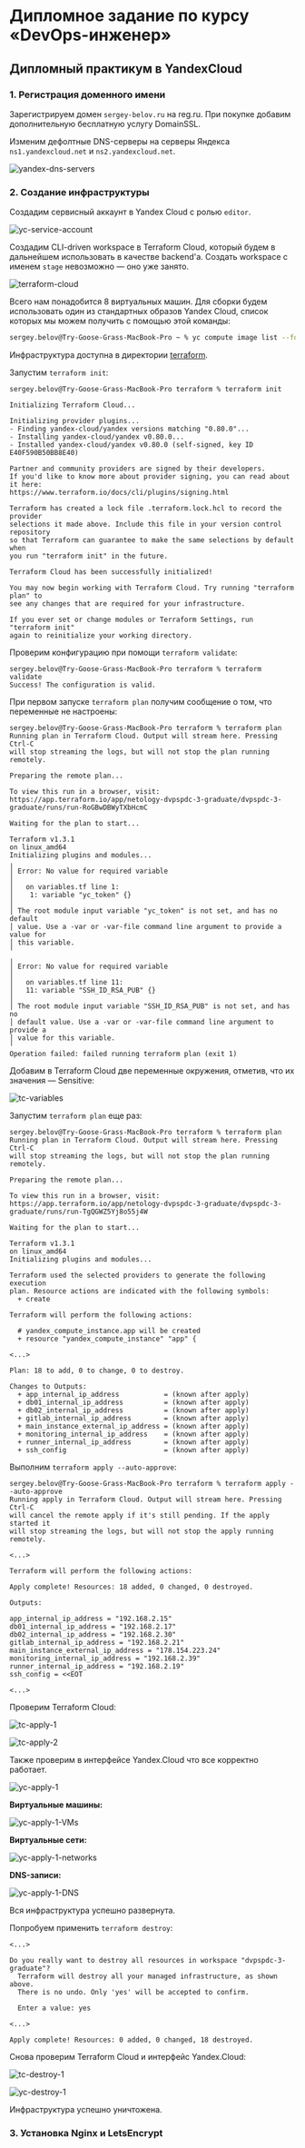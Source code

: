# Дипломное задание по курсу «DevOps-инженер»

## Дипломный практикум в YandexCloud

### 1. Регистрация доменного имени

Зарегистрируем домен `sergey-belov.ru` на reg.ru. При покупке добавим дополнительную бесплатную услугу DomainSSL.

Изменим дефолтные DNS-серверы на серверы Яндекса `ns1.yandexcloud.net` и `ns2.yandexcloud.net`.

![yandex-dns-servers](images/yandex-dns-servers.png)

### 2. Создание инфраструктуры

Создадим сервисный аккаунт в Yandex Cloud с ролью `editor`.

![yc-service-account](images/yc-service-account.png)

Создадим CLI-driven workspace в Terraform Cloud, который будем в дальнейшем использовать в качестве backend'а. Создать workspace с именем `stage` невозможно — оно уже занято.

![terraform-cloud](images/terraform-cloud.png)

Всего нам понадобится 8 виртуальных машин. Для сборки будем использовать один из стандартных образов Yandex Cloud, список которых мы можем получить с помощью этой команды:
```bash
sergey.belov@Try-Goose-Grass-MacBook-Pro ~ % yc compute image list --folder-id standard-images >> /Users/sergey.belov/Downloads/yс-images.txt
```

Инфраструктура доступна в директории [terraform](terraform/).

Запустим `terraform init`:
```shell
sergey.belov@Try-Goose-Grass-MacBook-Pro terraform % terraform init

Initializing Terraform Cloud...

Initializing provider plugins...
- Finding yandex-cloud/yandex versions matching "0.80.0"...
- Installing yandex-cloud/yandex v0.80.0...
- Installed yandex-cloud/yandex v0.80.0 (self-signed, key ID E40F590B50BB8E40)

Partner and community providers are signed by their developers.
If you'd like to know more about provider signing, you can read about it here:
https://www.terraform.io/docs/cli/plugins/signing.html

Terraform has created a lock file .terraform.lock.hcl to record the provider
selections it made above. Include this file in your version control repository
so that Terraform can guarantee to make the same selections by default when
you run "terraform init" in the future.

Terraform Cloud has been successfully initialized!

You may now begin working with Terraform Cloud. Try running "terraform plan" to
see any changes that are required for your infrastructure.

If you ever set or change modules or Terraform Settings, run "terraform init"
again to reinitialize your working directory.
```

Проверим конфигурацию при помощи `terraform validate`:
```shell
sergey.belov@Try-Goose-Grass-MacBook-Pro terraform % terraform validate
Success! The configuration is valid.
```

При первом запуске `terraform plan` получим сообщение о том, что переменные не настроены:
```shell
sergey.belov@Try-Goose-Grass-MacBook-Pro terraform % terraform plan
Running plan in Terraform Cloud. Output will stream here. Pressing Ctrl-C
will stop streaming the logs, but will not stop the plan running remotely.

Preparing the remote plan...

To view this run in a browser, visit:
https://app.terraform.io/app/netology-dvpspdc-3-graduate/dvpspdc-3-graduate/runs/run-RoGBwDBWyTXbHcmC

Waiting for the plan to start...

Terraform v1.3.1
on linux_amd64
Initializing plugins and modules...
╷
│ Error: No value for required variable
│
│   on variables.tf line 1:
│    1: variable "yc_token" {}
│
│ The root module input variable "yc_token" is not set, and has no default
│ value. Use a -var or -var-file command line argument to provide a value for
│ this variable.
╵
╷
│ Error: No value for required variable
│
│   on variables.tf line 11:
│   11: variable "SSH_ID_RSA_PUB" {}
│
│ The root module input variable "SSH_ID_RSA_PUB" is not set, and has no
│ default value. Use a -var or -var-file command line argument to provide a
│ value for this variable.
╵
Operation failed: failed running terraform plan (exit 1)
```

Добавим в Terraform Cloud две переменные окружения, отметив, что их значения — Sensitive:

![tc-variables](images/tc-variables.png)

Запустим `terraform plan` еще раз:
```shell
sergey.belov@Try-Goose-Grass-MacBook-Pro terraform % terraform plan
Running plan in Terraform Cloud. Output will stream here. Pressing Ctrl-C
will stop streaming the logs, but will not stop the plan running remotely.

Preparing the remote plan...

To view this run in a browser, visit:
https://app.terraform.io/app/netology-dvpspdc-3-graduate/dvpspdc-3-graduate/runs/run-TgQGWZ5Yj8o55j4W

Waiting for the plan to start...

Terraform v1.3.1
on linux_amd64
Initializing plugins and modules...

Terraform used the selected providers to generate the following execution
plan. Resource actions are indicated with the following symbols:
  + create

Terraform will perform the following actions:

  # yandex_compute_instance.app will be created
  + resource "yandex_compute_instance" "app" {
    
<...>

Plan: 18 to add, 0 to change, 0 to destroy.

Changes to Outputs:
  + app_internal_ip_address           = (known after apply)
  + db01_internal_ip_address          = (known after apply)
  + db02_internal_ip_address          = (known after apply)
  + gitlab_internal_ip_address        = (known after apply)
  + main_instance_external_ip_address = (known after apply)
  + monitoring_internal_ip_address    = (known after apply)
  + runner_internal_ip_address        = (known after apply)
  + ssh_config                        = (known after apply)
```

Выполним `terraform apply --auto-approve`:
```shell
sergey.belov@Try-Goose-Grass-MacBook-Pro terraform % terraform apply --auto-approve
Running apply in Terraform Cloud. Output will stream here. Pressing Ctrl-C
will cancel the remote apply if it's still pending. If the apply started it
will stop streaming the logs, but will not stop the apply running remotely.

<...>

Terraform will perform the following actions:

Apply complete! Resources: 18 added, 0 changed, 0 destroyed.

Outputs:

app_internal_ip_address = "192.168.2.15"
db01_internal_ip_address = "192.168.2.17"
db02_internal_ip_address = "192.168.2.30"
gitlab_internal_ip_address = "192.168.2.21"
main_instance_external_ip_address = "178.154.223.24"
monitoring_internal_ip_address = "192.168.2.39"
runner_internal_ip_address = "192.168.2.19"
ssh_config = <<EOT

<...>
```

Проверим Terraform Cloud:

![tc-apply-1](images/tc-apply-1.png)

![tc-apply-2](images/tc-apply-2.png)

Также проверим в интерфейсе Yandex.Cloud что все корректно работает.

![yc-apply-1](images/yc-apply-1.png)

**Виртуальные машины:**

![yc-apply-1-VMs](images/yc-apply-1-VMs.png)

**Виртуальные сети:**

![yc-apply-1-networks](images/yc-apply-1-networks.png)

**DNS-записи:**

![yc-apply-1-DNS](images/yc-apply-1-dns.png)

Вся инфраструктура успешно развернута.

Попробуем применить `terraform destroy`:
```shell
<...>

Do you really want to destroy all resources in workspace "dvpspdc-3-graduate"?
  Terraform will destroy all your managed infrastructure, as shown above.
  There is no undo. Only 'yes' will be accepted to confirm.

  Enter a value: yes
  
<...>

Apply complete! Resources: 0 added, 0 changed, 18 destroyed.
```

Снова проверим Terraform Cloud и интерфейс Yandex.Cloud:

![tc-destroy-1](images/tc-destroy-1.png)

![yc-destroy-1](images/yc-destroy-1.png)

Инфраструктура успешно уничтожена.

### 3. Установка Nginx и LetsEncrypt

